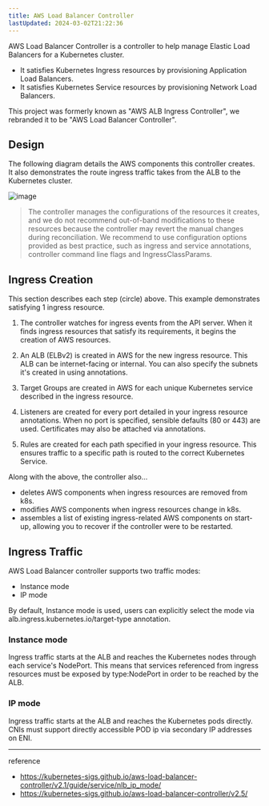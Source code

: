 ```yaml
---
title: AWS Load Balancer Controller
lastUpdated: 2024-03-02T21:22:36
---
```


AWS Load Balancer Controller is a controller to help manage Elastic Load Balancers for a Kubernetes cluster.

- It satisfies Kubernetes Ingress resources by provisioning Application Load Balancers.
- It satisfies Kubernetes Service resources by provisioning Network Load Balancers.

This project was formerly known as "AWS ALB Ingress Controller", we rebranded it to be "AWS Load Balancer Controller".

## Design

The following diagram details the AWS components this controller creates. It also demonstrates the route ingress traffic takes from the ALB to the Kubernetes cluster.

![image](https://github.com/rlaisqls/rlaisqls/assets/81006587/021fb689-acb2-42ac-aa67-b083f9f19fe6)

> The controller manages the configurations of the resources it creates, and we do not recommend out-of-band modifications to these resources because the controller may revert the manual changes during reconciliation. We recommend to use configuration options provided as best practice, such as ingress and service annotations, controller command line flags and IngressClassParams.

## Ingress Creation

This section describes each step (circle) above. This example demonstrates satisfying 1 ingress resource.

1. The controller watches for ingress events from the API server. When it finds ingress resources that satisfy its requirements, it begins the creation of AWS resources.

2. An ALB (ELBv2) is created in AWS for the new ingress resource. This ALB can be internet-facing or internal. You can also specify the subnets it's created in using annotations.

3. Target Groups are created in AWS for each unique Kubernetes service described in the ingress resource.

4. Listeners are created for every port detailed in your ingress resource annotations. When no port is specified, sensible defaults (80 or 443) are used. Certificates may also be attached via annotations.

5. Rules are created for each path specified in your ingress resource. This ensures traffic to a specific path is routed to the correct Kubernetes Service.

Along with the above, the controller also...

- deletes AWS components when ingress resources are removed from k8s.
- modifies AWS components when ingress resources change in k8s.
- assembles a list of existing ingress-related AWS components on start-up, allowing you to recover if the controller were to be restarted.

## Ingress Traffic

AWS Load Balancer controller supports two traffic modes:

- Instance mode
- IP mode

By default, Instance mode is used, users can explicitly select the mode via alb.ingress.kubernetes.io/target-type annotation.

### Instance mode
Ingress traffic starts at the ALB and reaches the Kubernetes nodes through each service's NodePort. This means that services referenced from ingress resources must be exposed by type:NodePort in order to be reached by the ALB.

### IP mode
Ingress traffic starts at the ALB and reaches the Kubernetes pods directly. CNIs must support directly accessible POD ip via secondary IP addresses on ENI.


---
reference
- https://kubernetes-sigs.github.io/aws-load-balancer-controller/v2.1/guide/service/nlb_ip_mode/
- https://kubernetes-sigs.github.io/aws-load-balancer-controller/v2.5/